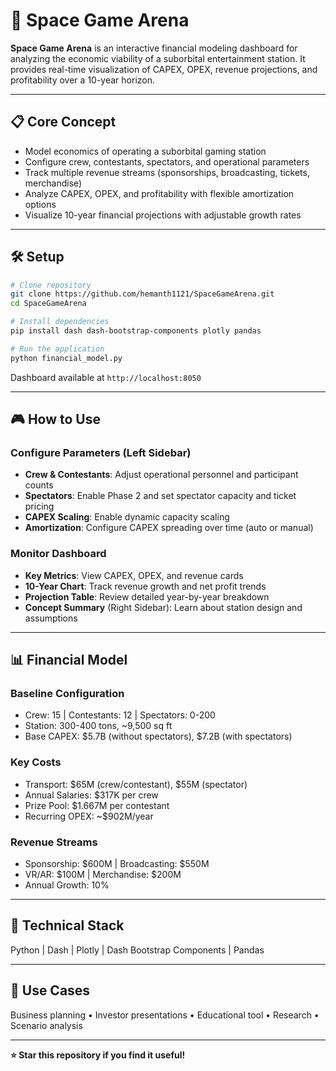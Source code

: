 # 🚀 Space Game Arena

**Space Game Arena** is an interactive financial modeling dashboard for analyzing the economic viability of a suborbital entertainment station. It provides real-time visualization of CAPEX, OPEX, revenue projections, and profitability over a 10-year horizon.

---

## 📋 Core Concept

- Model economics of operating a suborbital gaming station
- Configure crew, contestants, spectators, and operational parameters
- Track multiple revenue streams (sponsorships, broadcasting, tickets, merchandise)
- Analyze CAPEX, OPEX, and profitability with flexible amortization options
- Visualize 10-year financial projections with adjustable growth rates

---

## 🛠️ Setup

```bash
# Clone repository
git clone https://github.com/hemanth1121/SpaceGameArena.git
cd SpaceGameArena

# Install dependencies
pip install dash dash-bootstrap-components plotly pandas

# Run the application
python financial_model.py
```

Dashboard available at `http://localhost:8050`

---

## 🎮 How to Use

### Configure Parameters (Left Sidebar)
- **Crew & Contestants**: Adjust operational personnel and participant counts
- **Spectators**: Enable Phase 2 and set spectator capacity and ticket pricing
- **CAPEX Scaling**: Enable dynamic capacity scaling
- **Amortization**: Configure CAPEX spreading over time (auto or manual)

### Monitor Dashboard
- **Key Metrics**: View CAPEX, OPEX, and revenue cards
- **10-Year Chart**: Track revenue growth and net profit trends
- **Projection Table**: Review detailed year-by-year breakdown
- **Concept Summary** (Right Sidebar): Learn about station design and assumptions

---

## 📊 Financial Model

### Baseline Configuration
- Crew: 15 | Contestants: 12 | Spectators: 0-200
- Station: 300-400 tons, ~9,500 sq ft
- Base CAPEX: $5.7B (without spectators), $7.2B (with spectators)

### Key Costs
- Transport: $65M (crew/contestant), $55M (spectator)
- Annual Salaries: $317K per crew
- Prize Pool: $1.667M per contestant
- Recurring OPEX: ~$902M/year

### Revenue Streams
- Sponsorship: $600M | Broadcasting: $550M
- VR/AR: $100M | Merchandise: $200M
- Annual Growth: 10%

---

## 🔧 Technical Stack

Python | Dash | Plotly | Dash Bootstrap Components | Pandas

---

## 🎯 Use Cases

Business planning • Investor presentations • Educational tool • Research • Scenario analysis

---
**⭐ Star this repository if you find it useful!**
